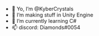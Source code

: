 - 👋 Yo, I’m @KyberCrystals
- 👀 I’m making stuff in Unity Engine
- 🌱 I’m currently learning C#
- 📫 discord: Diamonds#0054

<!---
DiamondsDev/DiamondsDev is a ✨ special ✨ repository because its `README.md` (this file) appears on your GitHub profile.
You can click the Preview link to take a look at your changes.
--->
